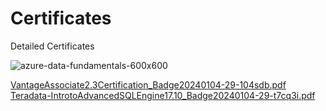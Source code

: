 # Certificates
Detailed Certificates

![azure-data-fundamentals-600x600](https://github.com/mawaisds/Certificates/assets/41076859/39aa48ec-8395-42f1-8064-af53056b3e87)


[VantageAssociate2.3Certification_Badge20240104-29-104sdb.pdf](https://github.com/mawaisds/Certificates/files/13829249/VantageAssociate2.3Certification_Badge20240104-29-104sdb.pdf)
[Teradata-IntrotoAdvancedSQLEngine17.10_Badge20240104-29-t7cq3i.pdf](https://github.com/mawaisds/Certificates/files/13829269/Teradata-IntrotoAdvancedSQLEngine17.10_Badge20240104-29-t7cq3i.pdf)
